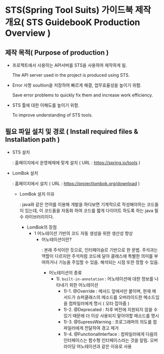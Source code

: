 STS(Spring Tool Suits) 가이드북 제작 개요( STS GuidebooK Production Overview )
===========
제작 목적( Purpose of production )
-----------
- 프로젝트에서 사용하는 API서버를 STS을 사용하여 제작하게 됨.<p> The API server used in the project is produced using STS.
- Error 사항 soultion을 저장하여 빠르게 해결, 업무효율성을 높이기 위함.<p> Save error problems to quickly fix them and increase work efficiency.
- STS 툴에 대한 이해도를 높이기 위함. <p>To improve understanding of STS tools.

필요 파일 설치 및 경로 ( Install required files & Installation path )
-----------
- STS 설치 <p> : 홈페이지에서 운영체제에 맞게 설치 ( URL : <https://spring.io/tools> )
- LomBok 설치 <p> : 홈페이지에서 설치 ( URL : <https://projectlombok.org/download> )
  - LomBok 설치 이유 <p> : java와 같은 언어를 이용해 개발을 하다보면 기계적으로 작성해야하는 코드들이 있는데, 이 코드들을 자동화 하여 코드를 짧게 다이어트 하도록 하는 java 필수 라이브러리이다. <p> 
    - LomBok의 장점 
      - 1 어노테이션 기반의 코드 자동 생성을 위한 생산성 향상
        - 어노테이션이란?<p> : 본래 주석이란 듯으로, 인터페이슬르 기반으로 한 문법. 주석과는 역할이 다르지만 주석처럼 코드에 달아 클래스에 특별한 의미를 부여하거나 기능을 주입할 수 있음. 해석되는 시점 또한 정할 수 있음.
          - 어노테이션의 종류
            - 1). `built-in-annotation` : 어노테이션에 대한 정보를 나타내기 위한 어노테이션 
              - 1)-1. @Override        : 메서드 앞에서만 붙이며, 현재 메서드가 슈퍼클래스의 메소드를 오버라이드한 메소드임을 컴파일러에게 명시 ( 오타 잡아줌 )
              - 1)-2. @Deprecated      : 차후 버전에 지원되지 않을 수 있기 때문에 더 이상 사용되지 말아야할 메소드를 명시
              - 1)-3. @SupressWarning  : 프로그래머의 의도를 컴파일러에게 전달하여 경고 제거
              - 1)-4. @Functionallnterface : 컴파일러에게 다음의 인터페이스는 함수형 인터페이스라는 것을 알림. 오버라이딩 어노테이션과 같은 이유로 사용
